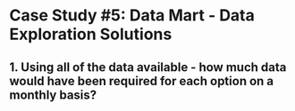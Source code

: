 # Case Study #5: Data Mart - Data Exploration Solutions

## 1. Using all of the data available - how much data would have been required for each option on a monthly basis?
